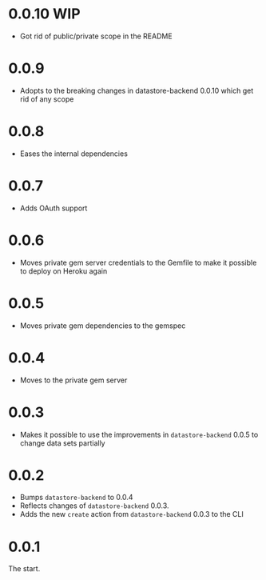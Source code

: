 # 0.0.10 WIP

* Got rid of public/private scope in the README

# 0.0.9

* Adopts to the breaking changes in datastore-backend 0.0.10 which get rid of any scope

# 0.0.8

* Eases the internal dependencies

# 0.0.7

* Adds OAuth support

# 0.0.6

* Moves private gem server credentials to the Gemfile to make it
  possible to deploy on Heroku again

# 0.0.5

* Moves private gem dependencies to the gemspec

# 0.0.4

* Moves to the private gem server

# 0.0.3

* Makes it possible to use the improvements in ``datastore-backend`` 0.0.5 to change data sets partially

# 0.0.2

* Bumps ``datastore-backend`` to 0.0.4
* Reflects changes of ``datastore-backend`` 0.0.3.
* Adds the new ``create`` action from ``datastore-backend`` 0.0.3 to the CLI

# 0.0.1

The start.
